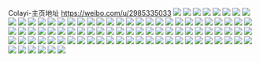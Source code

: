 Colayi-主页地址 https://weibo.com/u/2985335033 
![](https://wx4.sinaimg.cn/mw2000/b1f098f9ly1h819sh3g6zj21ho1zkb2a.jpg) 
![](https://wx4.sinaimg.cn/mw2000/b1f098f9ly1h819sietr3j21ho1zkb2a.jpg) 
![](https://wx4.sinaimg.cn/mw2000/b1f098f9ly1h819uqtgmcj21ho1zkkjl.jpg) 
![](https://wx4.sinaimg.cn/mw2000/b1f098f9ly1h819v9v4waj21ho1zk4qq.jpg) 
![](https://wx4.sinaimg.cn/mw2000/b1f098f9ly1h7wqdooqr4j20u01404c1.jpg) 
![](https://wx4.sinaimg.cn/mw2000/b1f098f9ly1h7wqdmcz6oj20u0140nai.jpg) 
![](https://wx4.sinaimg.cn/mw2000/b1f098f9ly1h7r0cpnw22j22c0340u12.jpg) 
![](https://wx4.sinaimg.cn/mw2000/b1f098f9ly1h7r0cxyoxtj22c0340kjr.jpg) 
![](https://wx4.sinaimg.cn/mw2000/b1f098f9ly1h6xardxlhcj20u0140t9x.jpg) 
![](https://wx4.sinaimg.cn/mw2000/b1f098f9ly1h6xarcqnp1j20u0140mzj.jpg) 
![](https://wx4.sinaimg.cn/mw2000/b1f098f9ly1h6xarbw7nej20u0140myu.jpg) 
![](https://wx4.sinaimg.cn/mw2000/b1f098f9ly1h6xardkxjyj20u0140n3b.jpg) 
![](https://wx4.sinaimg.cn/mw2000/b1f098f9ly1h6xard56a1j20u0140gsn.jpg) 
![](https://wx4.sinaimg.cn/mw2000/b1f098f9ly1h5mff85n2oj20u019gn5v.jpg) 
![](https://wx4.sinaimg.cn/mw2000/b1f098f9ly1h5kpzjhsljj22c0340e83.jpg) 
![](https://wx4.sinaimg.cn/mw2000/b1f098f9ly1h5kpzkbzi4j22c0340kjm.jpg) 
![](https://wx4.sinaimg.cn/mw2000/b1f098f9ly1h5kau3yh7aj20zk1hc4dc.jpg) 
![](https://wx4.sinaimg.cn/mw2000/b1f098f9ly1h5kau2tubaj20zk1hck8y.jpg) 
![](https://wx4.sinaimg.cn/mw2000/b1f098f9ly1h5kau34zbxj20n10yjdmo.jpg) 
![](https://wx4.sinaimg.cn/mw2000/b1f098f9ly1h5kau27sazj20zk1hcdup.jpg) 
![](https://wx4.sinaimg.cn/mw2000/b1f098f9ly1h5kau3ezn7j20gt0p8q6u.jpg) 
![](https://wx4.sinaimg.cn/mw2000/b1f098f9ly1h5kau3n39jj20ne0z3q9b.jpg) 
![](https://wx4.sinaimg.cn/mw2000/b1f098f9ly1h50pojj0o1j20zk1hc49t.jpg) 
![](https://wx4.sinaimg.cn/mw2000/b1f098f9ly1h50poisotsj20zk1hcduk.jpg) 
![](https://wx4.sinaimg.cn/mw2000/b1f098f9ly1h50pohjn7jj21zx35rhdt.jpg) 
![](https://wx4.sinaimg.cn/mw2000/b1f098f9ly1h50poj79frj20zk1hcapy.jpg) 
![](https://wx4.sinaimg.cn/mw2000/b1f098f9ly1h50poihqutj20zk1hcncz.jpg) 
![](https://wx4.sinaimg.cn/mw2000/b1f098f9ly1h50poi58yaj223u35sx6p.jpg) 
![](https://wx4.sinaimg.cn/mw2000/b1f098f9ly1h4xcvzu0z3j20u0140k3r.jpg) 
![](https://wx4.sinaimg.cn/mw2000/b1f098f9ly1h4xcw0a1cij20u0140n3h.jpg) 
![](https://wx4.sinaimg.cn/mw2000/b1f098f9ly1h4xcweta28j20u014014d.jpg) 
![](https://wx4.sinaimg.cn/mw2000/b1f098f9ly1h4xcwjr8gxj20mi0ls772.jpg) 
![](https://wx4.sinaimg.cn/mw2000/b1f098f9ly1h4wjy3xch9j20u0190ahw.jpg) 
![](https://wx4.sinaimg.cn/mw2000/b1f098f9ly1h4wjy5cxz7j20u0190ahd.jpg) 
![](https://wx4.sinaimg.cn/mw2000/b1f098f9ly1h4wjy31pp7j20u0190q8k.jpg) 
![](https://wx4.sinaimg.cn/mw2000/b1f098f9ly1h4wjy4wlofj20u0190gq4.jpg) 
![](https://wx4.sinaimg.cn/mw2000/b1f098f9ly1h4wjy4iuunj21910u048d.jpg) 
![](https://wx4.sinaimg.cn/mw2000/b1f098f9ly1h4wjy2nhumj20u017wn2k.jpg) 
![](https://wx4.sinaimg.cn/mw2000/b1f098f9ly1h4tys9ebmcj22c0340kjn.jpg) 
![](https://wx4.sinaimg.cn/mw2000/b1f098f9ly1h4tysb880lj22c0340x6r.jpg) 
![](https://wx4.sinaimg.cn/mw2000/b1f098f9ly1h4tysgmvj2j22c03407wm.jpg) 
![](https://wx4.sinaimg.cn/mw2000/b1f098f9ly1h4tyserc95j22c0340x6q.jpg) 
![](https://wx4.sinaimg.cn/mw2000/b1f098f9ly1h4tysd9x07j22c0340u0z.jpg) 
![](https://wx4.sinaimg.cn/mw2000/b1f098f9ly1h4n04y9etdj20u0140ag3.jpg) 
![](https://wx4.sinaimg.cn/mw2000/b1f098f9ly1h4n0504n8uj20u0140qag.jpg) 
![](https://wx4.sinaimg.cn/mw2000/b1f098f9ly1h4n04zhk76j20u0140aj5.jpg) 
![](https://wx4.sinaimg.cn/mw2000/b1f098f9ly1h4n06cwwnzj20u01400zp.jpg) 
![](https://wx4.sinaimg.cn/mw2000/b1f098f9ly1h4lnxj1po8j20u0140tib.jpg) 
![](https://wx4.sinaimg.cn/mw2000/b1f098f9ly1h4lnxigcp2j20u0140ti1.jpg) 
![](https://wx4.sinaimg.cn/mw2000/b1f098f9ly1h4f40bs66ej23402c0qv6.jpg) 
![](https://wx4.sinaimg.cn/mw2000/b1f098f9ly1h4f40dqsvmj23402c01l0.jpg) 
![](https://wx4.sinaimg.cn/mw2000/b1f098f9ly1h4f40fes7wj23402c0u0z.jpg) 
![](https://wx4.sinaimg.cn/mw2000/b1f098f9ly1h4f40gtaxuj24ao380npg.jpg) 
![](https://wx4.sinaimg.cn/mw2000/b1f098f9ly1h4c2a7rapdj234027t7wh.jpg) 
![](https://wx4.sinaimg.cn/mw2000/b1f098f9ly1h4c2a898cbj233z26oh21.jpg) 
![](https://wx4.sinaimg.cn/mw2000/b1f098f9ly1h4c2ab4wlej26j6524b2j.jpg) 
![](https://wx4.sinaimg.cn/mw2000/b1f098f9ly1h4c2a6n8ssj26k052q4qu.jpg) 
![](https://wx4.sinaimg.cn/mw2000/b1f098f9ly1h494inw1fwj22802yokjn.jpg) 
![](https://wx4.sinaimg.cn/mw2000/b1f098f9ly1h4176ljmskj21400u0q6i.jpg) 
![](https://wx4.sinaimg.cn/mw2000/b1f098f9ly1h3boy1tnoyj20u0140k1k.jpg) 
![](https://wx4.sinaimg.cn/mw2000/b1f098f9ly1h3akmtsotrj216o1kwhdt.jpg) 
![](https://wx4.sinaimg.cn/mw2000/b1f098f9ly1h347tyon0cj20wi0lggt5.jpg) 
![](https://wx4.sinaimg.cn/mw2000/b1f098f9ly1h347tvnfznj20u70ka7al.jpg) 
![](https://wx4.sinaimg.cn/mw2000/b1f098f9ly1h347tvyw8xj20wi0m7wn0.jpg) 
![](https://wx4.sinaimg.cn/mw2000/b1f098f9ly1h347tvtdpfj20u00k0794.jpg) 
![](https://wx4.sinaimg.cn/mw2000/b1f098f9ly1h347txt3qnj264w3g8qve.jpg) 
![](https://wx4.sinaimg.cn/mw2000/b1f098f9ly1h347v1b7lmj20uy19jdrk.jpg) 
![](https://wx4.sinaimg.cn/mw2000/b1f098f9ly1h347u00l7lj20wi0kln4f.jpg) 
![](https://wx4.sinaimg.cn/mw2000/b1f098f9ly1h3480oqmyyj20vu1b2ndx.jpg) 
![](https://wx4.sinaimg.cn/mw2000/b1f098f9ly1h347tychxcj20wi1ca16c.jpg) 
![](https://wx4.sinaimg.cn/mw2000/b1f098f9ly1h347u38dscj21ao0v41ct.jpg) 
![](https://wx4.sinaimg.cn/mw2000/b1f098f9ly1h34aupv9xlj20wi1chqfe.jpg) 
![](https://wx4.sinaimg.cn/mw2000/b1f098f9ly1h32fdhtybhj243c64w1l4.jpg) 
![](https://wx4.sinaimg.cn/mw2000/b1f098f9ly1h32fd8gvvzj22do1l5u0y.jpg) 
![](https://wx4.sinaimg.cn/mw2000/b1f098f9ly1h32fddx8qcj24qm35s7wk.jpg) 
![](https://wx4.sinaimg.cn/mw2000/b1f098f9ly1h32z1onep1j264w43c7wm.jpg) 
![](https://wx4.sinaimg.cn/mw2000/b1f098f9ly1h2uxsiztagj20vu1dsqew.jpg) 
![](https://wx4.sinaimg.cn/mw2000/b1f098f9ly1h2uxsiintsj20u0190qc4.jpg) 
![](https://wx4.sinaimg.cn/mw2000/b1f098f9ly1h2uxsipgqij20u219s47d.jpg) 
![](https://wx4.sinaimg.cn/mw2000/b1f098f9ly1h2uxsi5vpij211c1k1qj6.jpg) 
![](https://wx4.sinaimg.cn/mw2000/b1f098f9ly1h2uxt7ibxdj223u35su0x.jpg) 
![](https://wx4.sinaimg.cn/mw2000/b1f098f9ly1h2uxtj0h88j20u2192tki.jpg) 
![](https://wx4.sinaimg.cn/mw2000/b1f098f9ly1h2po6kky76j22by340b2e.jpg) 
![](https://wx4.sinaimg.cn/mw2000/b1f098f9ly1h2po6h8tjvj21bh1rc4qp.jpg) 
![](https://wx4.sinaimg.cn/mw2000/b1f098f9ly1h2po6gr9wij21020ohn39.jpg) 
![](https://wx4.sinaimg.cn/mw2000/b1f098f9ly1h2po6nlltkj22c0340b2g.jpg) 
![](https://wx4.sinaimg.cn/mw2000/b1f098f9ly1h2po6gacvnj21sc2dte82.jpg) 
![](https://wx4.sinaimg.cn/mw2000/b1f098f9ly1h2po8pyj01j22c0340kjm.jpg) 
![](https://wx4.sinaimg.cn/mw2000/b1f098f9ly1h2jcu89h4jj22c03401l0.jpg) 
